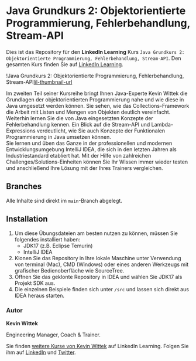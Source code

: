# Java Grundkurs 2: Objektorientierte Programmierung, Fehlerbehandlung, Stream-API

Dies ist das Repository für den **LinkedIn Learning** Kurs `Java Grundkurs 2: Objektorientierte Programmierung, Fehlerbehandlung, Stream-API`. Den gesamten Kurs finden Sie auf [LinkedIn Learning][lil-course-url].

!Java Grundkurs 2: Objektorientierte Programmierung, Fehlerbehandlung, Stream-API[lil-thumbnail-url] 

Im zweiten Teil seiner Kursreihe bringt Ihnen Java-Experte Kevin Wittek die Grundlagen der objektorientierten Programmierung nahe und wie diese in Java umgesetzt werden können. Sie sehen, wie das Collections-Framework die Arbeit mit Listen und Mengen von Objekten deutlich vereinfacht. Weiterhin lernen Sie die von Java eingesetzten Konzepte der Fehlerbehandlung kennen. Ein Blick auf die Stream-API und Lambda-Expressions verdeutlicht, wie Sie auch Konzepte  der Funktionalen Programmierung in Java umsetzen können.<br>
Sie lernen und üben das Ganze in der professionellen und modernen Entwicklungsumgebung IntelliJ IDEA, die sich in den letzten Jahren als Industriestandard etabliert hat. Mit der Hilfe von zahlreichen Challenges/Solutions-Einheiten können Sie Ihr Wissen immer wieder testen und anschließend Ihre Lösung mit der Ihres Trainers vergleichen.

## Branches

Alle Inhalte sind direkt im `main`-Branch abgelegt.

## Installation

1. Um diese Übungsdateien am besten nutzen zu können, müssen Sie folgendes installiert haben:
   - JDK17 (z.B. Eclipse Temurin)
   - IntelliJ IDEA
2. Klonen Sie das Repository in Ihre lokale Maschine unter Verwendung von terminal (Mac), CMD (Windows) oder eines anderen Werkzeugs mit grafischer Bedienoberfläche wie SourceTree.
3. Öffnen Sie das geklonte Repository in IDEA und wählen Sie JDK17 als Projekt SDK aus.
4. Die einzelnen Beispiele finden sich unter `/src` und lassen sich direkt aus IDEA heraus starten.

### Autor

**Kevin Wittek**

Engineering Manager, Coach & Trainer.

Sie finden [weitere Kurse von Kevin Wittek](https://www.linkedin.com/learning/instructors/kevin-wittek) auf LinkedIn Learning. Folgen Sie ihm auf [LinkedIn](https://www.linkedin.com/in/kevin-wittek?trk=lil_instructor) und [Twitter](https://twitter.com/kiview).

[0]: # (Replace these placeholder URLs with actual course URLs)
[lil-course-url]: https://www.linkedin.com/learning/java-grundkurs-1-sprachkonzepte-und-programmiergrundlagen
[lil-thumbnail-url]: https://media.licdn.com/dms/image/C4E0DAQFNvmzVb_5TnQ/learning-public-crop_675_1200/0/1677229321851?e=2147483647&v=beta&t=XrpinCO349m-Vl9tDNNXBd21zMVqv9kERfCtuwZipDI
